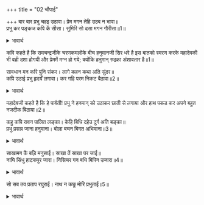 +++
title = "02 चौपाई"

+++
बार बार प्रभु चहइ उठावा। प्रेम मगन तेहि उठब न भावा॥  
प्रभु कर पङ्कज कपि कें सीसा। सुमिरि सो दसा मगन गौरीसा॥1॥  

<details><summary>भावार्थ</summary>

ः-यद्यपि प्रभु उनको चरणों में से बार-बार उठाना चाहते हैं, परन्तु हनुमान् प्रेम में ऐसे मग्न हो गए थे कि वह उठना नहीं चाहते थे॥
</details>

कवि कहते है कि रामचन्द्रजीके चरणकमलोंके बीच हनुमानजी सिर धरे है इस बातको स्मरण करके महादेवकी भी वही दशा होगयी और प्रेममें मग्न हो गये; क्योंकि हनुमान् रुद्रका अंशावतार है॥1॥  

सावधान मन करि पुनि संकर। लागे कहन कथा अति सुंदर॥   
कपि उठाई प्रभु हृदयँ लगावा। कर गहि परम निकट बैठावा॥2॥  

<details><summary>भावार्थ</summary>

ः- फिर महादेव अपने मनको सावधान करके अति मनोहर कथा कहने लगे॥
</details>

महादेवजी कहते है कि हे पार्वती! प्रभु ने हनमान् ‌को उठाकर छाती से लगाया और हाथ पकड कर अपने बहुत नजदीक बिठाया॥2॥  

कहु कपि रावन पालित लङ्का। केहि बिधि दहेउ दुर्ग अति बङ्का॥  
प्रभु प्रसन्न जाना हनुमाना। बोला बचन बिगत अभिमाना॥3॥  

<details><summary>भावार्थ</summary>

ः- और हनुमानसे कहा कि हे हनुमान्! कहो, वह रावण की पाली हुई लंकापुरी, कि जो बड़ा बंका किला है, उसको तुमने कैसे जलाया? रामचन्द्रजी की यह बात सुन उनको प्रसन्न जानकर हनुमानजी ने अभिमानरहित होकर यह वचन कहे कि..॥  
</details>

साखामग कै बड़ि मनुसाई। साखा तें साखा पर जाई॥  
नाघि सिंधु हाटकपुर जारा। निसिचर गन बधि बिपिन उजारा॥4॥  

<details><summary>भावार्थ</summary>

ः- वानर का तो अत्यन्त पराक्रम यही है कि वृक्ष की एक डालसे दूसरी डालपर कूद जाय। परन्तु जो मैं समुद्र को लांघकर लङ्का में चला गया और वहा जाकर मैंने लङ्का को जला दिया और बहुतसे राक्षसोंको मारकर अशोक वनको उजाड़ दिया॥4॥  
</details>

सो सब तव प्रताप रघुराई। नाथ न कछू मोरि प्रभुताई॥5॥  

<details><summary>भावार्थ</summary>

ः- हे प्रभु! यह सब आपका प्रताप है। हे नाथ! इसमें मेरी प्रभुता कुछ नहीं है॥5॥  
</details>

